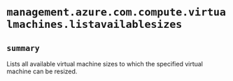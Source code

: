 # `management.azure.com.compute.virtualmachines.listavailablesizes`

## `summary`
Lists all available virtual machine sizes to which the specified virtual machine can be resized.


